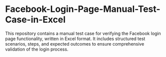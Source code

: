 # Facebook-Login-Page-Manual-Test-Case-in-Excel
This repository contains a manual test case for verifying the Facebook login page functionality, written in Excel format. It includes structured test scenarios, steps, and expected outcomes to ensure comprehensive validation of the login process.
